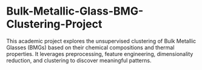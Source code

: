 # Bulk-Metallic-Glass-BMG-Clustering-Project
This academic project explores the unsupervised clustering of Bulk Metallic Glasses (BMGs) based on their chemical compositions and thermal properties. It leverages preprocessing, feature engineering, dimensionality reduction, and clustering to discover meaningful patterns.
